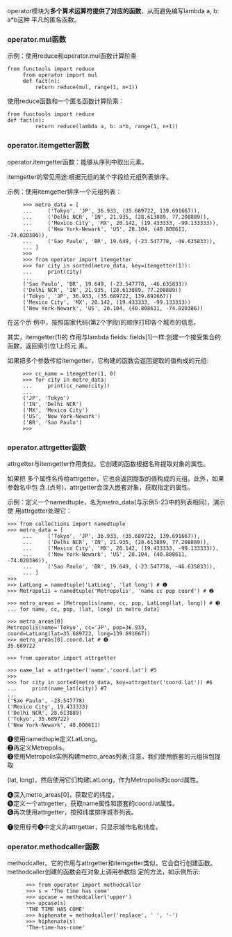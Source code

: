 operator模块为**多个算术运算符提供了对应的函数**，从而避免编写lambda a, b: a\*b这种 平凡的匿名函数。

### operator.mul函数

示例：使用reduce和operator.mul函数计算阶乘

```
from functools import reduce
     from operator import mul
     def fact(n):
         return reduce(mul, range(1, n+1))
```

使用reduce函数和一个匿名函数计算阶乘：

```
from functools import reduce
def fact(n):
         return reduce(lambda a, b: a*b, range(1, n+1))
```

### operator.itemgetter函数

operator.itemgetter函数：能够从序列中取出元素。

itemgetter的常见用途:根据元组的某个字段给元组列表排序。

示例：使用itemgetter排序一个元组列表：

```
     >>> metro_data = [
     ...     ('Tokyo', 'JP', 36.933, (35.689722, 139.691667)),
     ...     ('Delhi NCR', 'IN', 21.935, (28.613889, 77.208889)),
     ...     ('Mexico City', 'MX', 20.142, (19.433333, -99.133333)),
     ...     ('New York-Newark', 'US', 20.104, (40.808611, -74.020386)),
     ...     ('Sao Paulo', 'BR', 19.649, (-23.547778, -46.635833)),
     ... ]
     >>>
     >>> from operator import itemgetter
     >>> for city in sorted(metro_data, key=itemgetter(1)):
     ...     print(city)
     ...
     ('Sao Paulo', 'BR', 19.649, (-23.547778, -46.635833))
     ('Delhi NCR', 'IN', 21.935, (28.613889, 77.208889))
     ('Tokyo', 'JP', 36.933, (35.689722, 139.691667))
     ('Mexico City', 'MX', 20.142, (19.433333, -99.133333))
     ('New York-Newark', 'US', 20.104, (40.808611, -74.020386))
```

在这个示 例中，按照国家代码\(第2个字段\)的顺序打印各个城市的信息。

其实，itemgetter\(1\)的 作用与lambda fields: fields\[1\]一样:创建一个接受集合的函数，返回索引位1上的元 素。

如果把多个参数传给itemgetter，它构建的函数会返回提取的值构成的元组:

```
     >>> cc_name = itemgetter(1, 0)
     >>> for city in metro_data:
     ...     print(cc_name(city))
     ...
     ('JP', 'Tokyo')
     ('IN', 'Delhi NCR')
     ('MX', 'Mexico City')
     ('US', 'New York-Newark')
     ('BR', 'Sao Paulo')
     >>>
```

### operator.attrgetter函数

attrgetter与itemgetter作用类似，它创建的函数根据名称提取对象的属性。

如果把 多个属性名传给attrgetter，它也会返回提取的值构成的元组。此外，如果参数名中包 含.\(点号\)，attrgetter会深入嵌套对象，获取指定的属性。

示例：定义一个namedtuple，名为metro\_data\(与示例5-23中的列表相同\)，演示使 用attrgetter处理它：

```
>>> from collections import namedtuple
>>> metro_data = [
     ...     ('Tokyo', 'JP', 36.933, (35.689722, 139.691667)),
     ...     ('Delhi NCR', 'IN', 21.935, (28.613889, 77.208889)),
     ...     ('Mexico City', 'MX', 20.142, (19.433333, -99.133333)),
     ...     ('New York-Newark', 'US', 20.104, (40.808611, -74.020386)),
     ...     ('Sao Paulo', 'BR', 19.649, (-23.547778, -46.635833)),
     ... ]
>>>
>>> LatLong = namedtuple('LatLong', 'lat long') # ➊
>>> Metropolis = namedtuple('Metropolis', 'name cc pop coord') # ➋

>>> metro_areas = [Metropolis(name, cc, pop, LatLong(lat, long)) # ➌
... for name, cc, pop, (lat, long) in metro_data]

>>> metro_areas[0]
Metropolis(name='Tokyo', cc='JP', pop=36.933, coord=LatLong(lat=35.689722, long=139.691667))
>>> metro_areas[0].coord.lat # ➍
35.689722

>>> from operator import attrgetter

>>> name_lat = attrgetter('name','coord.lat') #5
>>>
>>> for city in sorted(metro_data, key=attrgetter('coord.lat')) #6
...     print(name_lat(city)) #7
...
('Sao Paulo', -23.547778)
('Mexico City', 19.433333)
('Delhi NCR', 28.613889)
('Tokyo', 35.689722)
('New York-Newark', 40.808611)
```

➊使用namedtuple定义LatLong。  
➋再定义Metropolis。  
➌使用Metropolis实例构建metro\_areas列表;注意，我们使用嵌套的元组拆包提取

\(lat, long\)，然后使用它们构建LatLong，作为Metropolis的coord属性。

➍深入metro\_areas\[0\]，获取它的纬度。  
➎定义一个attrgetter，获取name属性和嵌套的coord.lat属性。  
➏再次使用attrgetter，按照纬度排序城市列表。

➐使用标号➎中定义的attrgetter，只显示城市名和纬度。

### operator.methodcaller函数

methodcaller。它的作用与attrgetter和itemgetter类似，它会自行创建函数。methodcaller创建的函数会在对象上调用参数指 定的方法，如示例所示:

```
      >>> from operator import methodcaller
      >>> s = 'The time has come'
      >>> upcase = methodcaller('upper')
      >>> upcase(s)
      'THE TIME HAS COME'
      >>> hiphenate = methodcaller('replace', ' ', '-')
      >>> hiphenate(s)
      'The-time-has-come'
```



